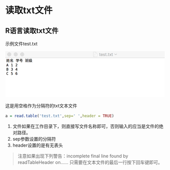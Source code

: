 # 读取txt文件

## R语言读取txt文件

示例文件test.txt

![test.ong](https://github.com/newbiejasper/images/blob/master/R语言/test.png)

这是用空格作为分隔符的txt文本文件

```R
a = read.table('test.txt',sep=' ',header = TRUE)
```
1. 文件如果在工作目录下，则直接写文件名称即可，否则输入的应当是文件的绝对路径。
2. sep参数设置的分隔符
3. header设置的是有无表头

> 注意如果出现下列警告：incomplete final line found by readTableHeader on......
> 只需要在文本文件的最后一行按下回车键即可。


